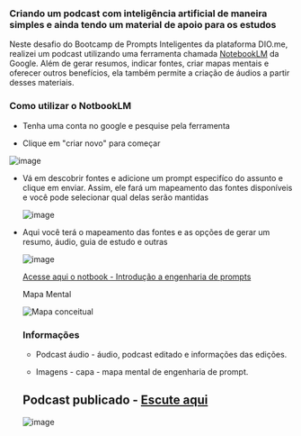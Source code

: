 ### Criando um podcast com inteligência artificial de maneira simples e ainda tendo um material de apoio para os estudos

Neste desafio do Bootcamp de Prompts Inteligentes da plataforma DIO.me, realizei um podcast utilizando uma ferramenta chamada [NotebookLM](https://notebooklm.google.com/) da Google. Além de gerar resumos, indicar fontes, criar mapas mentais e oferecer outros benefícios, ela também permite a criação de áudios a partir desses materiais.

### Como utilizar o NotbookLM

- Tenha uma conta no google e pesquise pela ferramenta
  
- Clique em "criar novo" para começar
  
![image](https://github.com/user-attachments/assets/344d05b1-70dd-44eb-b492-024c44da7b8d)

- Vá em descobrir fontes e adicione um prompt especifíco do assunto e clique em enviar. Assim, ele fará um mapeamento das fontes disponíveis e você pode selecionar qual delas serão mantidas
  
  ![image](https://github.com/user-attachments/assets/c32af83c-0b82-4ea1-a8be-aeefeb749c6c)

- Aqui você terá o mapeamento das fontes e as opções de gerar um resumo, áudio, guia de estudo e outras
  
  ![image](https://github.com/user-attachments/assets/b7113bff-d757-4564-a362-c65e803d7f3a)

  [Acesse aqui o notbook - Introdução a engenharia de prompts](https://notebooklm.google.com/notebook/e75acb1c-42e8-464c-8b9c-0051b3f34ff4)

  Mapa Mental
  
  ![Mapa conceitual](https://github.com/user-attachments/assets/e2fd39fa-2ae3-4c3f-b3d0-32525ef584bd)


  ### Informações

  - Podcast áudio - áudio, podcast editado e informações das edições.
 
  - Imagens - capa - mapa mental de engenharia de prompt.
  
 
  ## Podcast publicado - [Escute aqui](https://open.spotify.com/episode/1Ky7GPjzpizbWUlkwFCsmc?si=VdlKeBQqRIGxmzASSRw3FA)

  ![image](https://github.com/user-attachments/assets/8c7e9b07-2ec6-4ce0-b50c-e9b8339d2aba)


